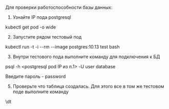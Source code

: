 Для проверки работоспособности базы данных:

1. Узнайте IP пода postgresql

kubectl get pod -o wide

2. Запустите рядом тестовый под

kubectl run -t -i --rm --image postgres:10.13 test bash

3. Внутри тестового пода выполните команду для подключения к БД

psql -h <postgresql pod IP из п.1> -U user database

Введите пароль - password

5. Проверьте что таблица создалась. Для этого все в том же тестовом поде выполните команду 

\dt